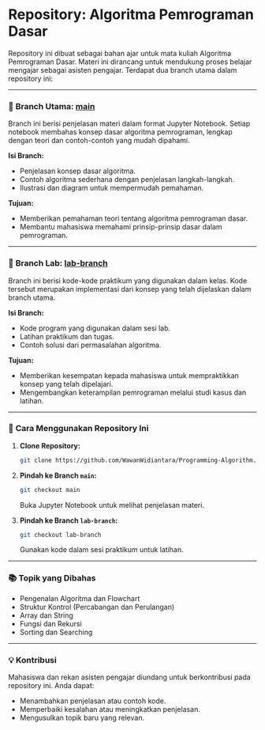 # Repository: Algoritma Pemrograman Dasar

Repository ini dibuat sebagai bahan ajar untuk mata kuliah Algoritma Pemrograman Dasar. Materi ini dirancang untuk mendukung proses belajar mengajar sebagai asisten pengajar. Terdapat dua branch utama dalam repository ini:

---

### 📂 **Branch Utama: [main](https://github.com/WawanWidiantara/Programming-Algorithm)**
Branch ini berisi penjelasan materi dalam format Jupyter Notebook. Setiap notebook membahas konsep dasar algoritma pemrograman, lengkap dengan teori dan contoh-contoh yang mudah dipahami.

**Isi Branch:**
- Penjelasan konsep dasar algoritma.
- Contoh algoritma sederhana dengan penjelasan langkah-langkah.
- Ilustrasi dan diagram untuk mempermudah pemahaman.

**Tujuan:**
- Memberikan pemahaman teori tentang algoritma pemrograman dasar.
- Membantu mahasiswa memahami prinsip-prinsip dasar dalam pemrograman.

---

### 📂 **Branch Lab: [lab-branch](https://github.com/WawanWidiantara/Programming-Algorithm/tree/lab-branch)**
Branch ini berisi kode-kode praktikum yang digunakan dalam kelas. Kode tersebut merupakan implementasi dari konsep yang telah dijelaskan dalam branch utama.

**Isi Branch:**
- Kode program yang digunakan dalam sesi lab.
- Latihan praktikum dan tugas.
- Contoh solusi dari permasalahan algoritma.

**Tujuan:**
- Memberikan kesempatan kepada mahasiswa untuk mempraktikkan konsep yang telah dipelajari.
- Mengembangkan keterampilan pemrograman melalui studi kasus dan latihan.

---

### 🚀 **Cara Menggunakan Repository Ini**
1. **Clone Repository:**
   ```bash
   git clone https://github.com/WawanWidiantara/Programming-Algorithm.git
   ```

2. **Pindah ke Branch `main`:**
   ```bash
   git checkout main
   ```
   Buka Jupyter Notebook untuk melihat penjelasan materi.


3. **Pindah ke Branch `lab-branch`:**
   ```bash
   git checkout lab-branch
   ```
   Gunakan kode dalam sesi praktikum untuk latihan.

---

### 📚 **Topik yang Dibahas**
- Pengenalan Algoritma dan Flowchart
- Struktur Kontrol (Percabangan dan Perulangan)
- Array dan String
- Fungsi dan Rekursi
- Sorting dan Searching

---

### 💡 **Kontribusi**
Mahasiswa dan rekan asisten pengajar diundang untuk berkontribusi pada repository ini. Anda dapat:
- Menambahkan penjelasan atau contoh kode.
- Memperbaiki kesalahan atau meningkatkan penjelasan.
- Mengusulkan topik baru yang relevan.




